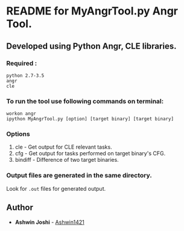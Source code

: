 # README for MyAngrTool.py Angr Tool.
## Developed using Python Angr, CLE libraries.
### Required :
```
python 2.7-3.5
angr  
cle
```  
### To run the tool use following commands on terminal:
`workon angr`  
`ipython MyAngrTool.py [option] [target binary] [target binary]`
### Options
1. cle - Get output for CLE relevant tasks.
2. cfg - Get output for tasks performed on target binary's CFG.
3. bindiff - Difference of two target binaries.
### Output files are generated in the same directory.
Look for `.out` files for generated output.
## Author

* **Ashwin Joshi** - [Ashwin1421](https://github.com/Ashwin1421)

